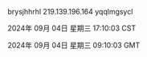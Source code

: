 brysjhhrhl 219.139.196.164 yqqlmgsycl

2024年 09月 04日 星期三 17:10:03 CST

2024年 09月 04日 星期三 09:10:03 GMT
